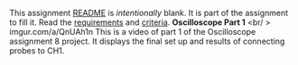 This assignment [README](README.md) is _intentionally_ blank. It is part of the assignment to fill it. Read the [requirements](requirements.md) and [criteria](criteria.md).
**Oscilloscope Part 1**
<br/ > imgur.com/a/QnUAh1n This is a video of part 1 of the Oscilloscope assignment 8 project. It displays the final set up and results of connecting probes to CH1. </br >
